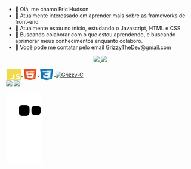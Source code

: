 - 👋 Olá, me chamo Eric Hudson
- 👀 Atualmente interessado em aprender mais sobre as frameworks de front-end
- 🌱 Atualmente estou no ínicio, estudando o Javascript, HTML e CSS
- 💞️ Buscando colaborar com o que estou aprendendo, e buscando aprimorar meus conhecimentos enquanto colaboro. 
- 📧 Você pode me contatar pelo email GrizzyTheDev@gmail.com

<div align="center">
  <a href="https://github.com/GrizzyTheDev">
  <img height="180em" src="https://github-readme-stats.vercel.app/api?username=grizzythedev&show_icons=true&theme=dark&include_all_commits=true&count_private=true"/>
  <img height="180em" src="https://github-readme-stats.vercel.app/api/top-langs/?username=grizzythedev&layout=compact&langs_count=7&theme=dark"/>
</div>
  
<div style="display: inline_block"><br>
  <img align="center" alt="Grizzy-Js" height="30" width="40" src="https://raw.githubusercontent.com/devicons/devicon/master/icons/javascript/javascript-plain.svg">
  <img align="center" alt="Grizzy-HTML" height="30" width="40" src="https://raw.githubusercontent.com/devicons/devicon/master/icons/html5/html5-original.svg">
  <img align="center" alt="Grizzy-CSS" height="30" width="40" src="https://raw.githubusercontent.com/devicons/devicon/master/icons/css3/css3-original.svg">
  <img align="center" alt="Grizzy-C" height="30" width"40" src="https://cdn.jsdelivr.net/gh/devicons/devicon/icons/c/c-original.svg" />
  
</div>
  
  <div>
  <a href="https://www.linkedin.com/in/eric-hudson-santos-505b33a8" target="_blank"><img src="https://img.shields.io/badge/-LinkedIn-%230077B5?style=for-the-badge&logo=linkedin&logoColor=white" target="_blank"></a> 
 <a href = "mailto:grizzythedev@gmail.com"><img src="https://img.shields.io/badge/-Gmail-%23333?style=for-the-badge&logo=gmail&logoColor=white" target="_blank"></a>
 
  ![Snake animation](https://github.com/rafaballerini/rafaballerini/blob/output/github-contribution-grid-snake.svg)
 
</div>
  
